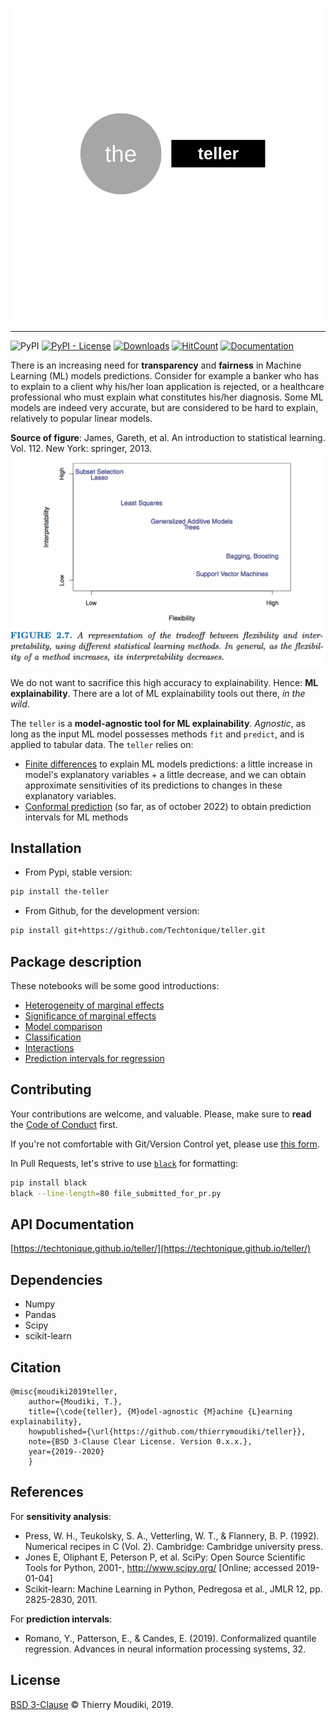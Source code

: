 ![teller logo](the-teller.png)

<hr>  

![PyPI](https://img.shields.io/pypi/v/the-teller) [![PyPI - License](https://img.shields.io/pypi/l/the-teller)](https://github.com/thierrymoudiki/teller/blob/master/LICENSE) [![Downloads](https://pepy.tech/badge/the-teller)](https://pepy.tech/project/the-teller)   [![HitCount](https://hits.dwyl.com/Techtonique/teller.svg?style=flat-square)](http://hits.dwyl.com/Techtonique/teller) [![Documentation](https://img.shields.io/badge/documentation-is_here-green)](https://techtonique.github.io/teller/)



There is an increasing need for __transparency__ and __fairness__ in Machine Learning (ML) models  predictions. Consider for example a banker who has to explain to a client why his/her loan application is rejected, or a healthcare professional who must explain what constitutes his/her diagnosis. Some ML models are indeed very accurate, but are considered to be hard to explain, relatively to popular linear models. 


__Source of figure__: James, Gareth, et al. An introduction to statistical learning. Vol. 112. New York: springer, 2013.
![Source: James, Gareth, et al. An introduction to statistical learning. Vol. 112. New York: springer, 2013.](image1.png)

We do not want to sacrifice this high accuracy to explainability.  Hence: __ML explainability__. There are a lot of ML explainability tools out there, _in the wild_.

The `teller` is a __model-agnostic tool for ML explainability__. _Agnostic_, as long as the input ML model possesses methods `fit` and `predict`, and is applied to tabular data. The `teller` relies on:

- [Finite differences](https://en.wikipedia.org/wiki/Finite_difference) to explain ML models predictions: a little increase in model's explanatory variables + a little decrease, and we can obtain approximate sensitivities of its predictions to changes in these explanatory variables. 
- [Conformal prediction](https://en.wikipedia.org/wiki/Conformal_prediction) (so far, as of october 2022) to obtain prediction intervals for ML methods


## Installation 

- From Pypi, stable version:

```bash
pip install the-teller
```

- From Github, for the development version: 

```bash
pip install git+https://github.com/Techtonique/teller.git
```


## Package description

These notebooks will be some good introductions:

- [Heterogeneity of marginal effects](/teller/demo/thierrymoudiki_011119_boston_housing.ipynb)
- [Significance of marginal effects](/teller/demo/thierrymoudiki_081119_boston_housing.ipynb)
- [Model comparison](/teller/demo/thierrymoudiki_151119_boston_housing.ipynb)
- [Classification](/teller/demo/thierrymoudiki_041219_breast_cancer_classif.ipynb)
- [Interactions](/teller/demo/thierrymoudiki_041219_boston_housing_interactions.ipynb)
- [Prediction intervals for regression](/teller/demo/thierrymoudiki_031022_diabetes_pred_interval.ipynb)


## Contributing

Your contributions are welcome, and valuable. Please, make sure to __read__ the [Code of Conduct](CONTRIBUTING.md) first. 

If you're not comfortable with Git/Version Control yet, please use [this form](https://forms.gle/Y18xaEHL78Fvci7r8).

In Pull Requests, let's strive to use [`black`](https://black.readthedocs.io/en/stable/) for formatting: 

```bash
pip install black
black --line-length=80 file_submitted_for_pr.py
```

## API Documentation

[https://techtonique.github.io/teller/](https://techtonique.github.io/teller/)

## Dependencies 

- Numpy
- Pandas
- Scipy
- scikit-learn


## Citation

```
@misc{moudiki2019teller,
	author={Moudiki, T.},
	title={\code{teller}, {M}odel-agnostic {M}achine {L}earning explainability},
	howpublished={\url{https://github.com/thierrymoudiki/teller}},
	note={BSD 3-Clause Clear License. Version 0.x.x.},
	year={2019--2020}
	}
```


## References

For **sensitivity analysis**: 

- Press, W. H., Teukolsky, S. A., Vetterling, W. T., & Flannery, B. P. (1992). Numerical recipes in C (Vol. 2). Cambridge: Cambridge university press.
- Jones E, Oliphant E, Peterson P, et al. SciPy: Open Source Scientific Tools for Python, 2001-, http://www.scipy.org/ [Online; accessed 2019-01-04]
- Scikit-learn: Machine Learning in Python, Pedregosa et al., JMLR 12, pp. 2825-2830, 2011.

For **prediction intervals**: 

- Romano, Y., Patterson, E., & Candes, E. (2019). Conformalized quantile regression. Advances in neural information processing systems, 32.

## License

[BSD 3-Clause](LICENSE) © Thierry Moudiki, 2019. 

